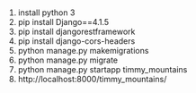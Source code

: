 ###


1. install python 3
2. pip install Django==4.1.5
3. pip install djangorestframework
4. pip install django-cors-headers
4. python manage.py makemigrations
5. python manage.py migrate 
3. python manage.py startapp timmy_mountains
3. http://localhost:8000/timmy_mountains/